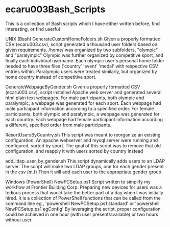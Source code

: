 # ecaru003Bash_Scripts

This is a collection of Bash scripts which I have either written before, find interesting, or find userful

UNIX (Bash)
GenerateCustomHomeFolders.sh
    Given a properly formatted CSV (ecaru003.csv), script generated a thousand user folders based on given requirements. 
    /home/ was organized by two subfolders, "olympic" and "paralympic"
    Olympic was further organized by competitive sport, and finally each individual username.
    Each olympic user's personal home folder needed to have three files ('country' 'event' 'medal' with respective CSV entries within.
    Paralympic users were treated similarly, but organized by home country instead of competitive sport.
        
GenerateWebpageByGender.sh
    Given a properly formatted CSV (ecaru003.csv), script installed Apache web server and generated several html plain text webpages.
    For male participants, both olympic and paralympic, a webpage was generated for each sport. 
    Each webpage had male participant information according to a specified order.
    For female participants, both olympic and paralympic, a webpage was generated for each country.
    Each webpage had female participant information according a different, specified order from male participants.
    
ResortUsersByCountry.sh
    This script was meant to reorganize an existing configuration. An apache webserver and mysql server were running and configured, sorted by sport.
    The goal of this script was to remove that old configuration, and reapply it with users sorted by country instead
    
add_ldap_user_by_gender.sh
    This script dynamically adds users to an LDAP server.
    The script will make two LDAP groups, one for each gender present in the csv (m,f)
    Then it will add each user to the appropriate gender group 

Windows (PowerShell)
NewPCSetup.ps1
    Script written to simplify my workflow at Frontier Building Corp.
    Preparing new devices for users was a tedious process that would take the better part of a day when I was initially hired.
    It is a collection of PowerShell functions that can be called from the command line 
      eg., 'powershell NewPCSetup.ps1 standard' or 'powershell NewPCSetup.ps1 egConfig'
    By leveraging the script, proper configuration could be achieved in one hour (with user present/available) or two hours without user. 
